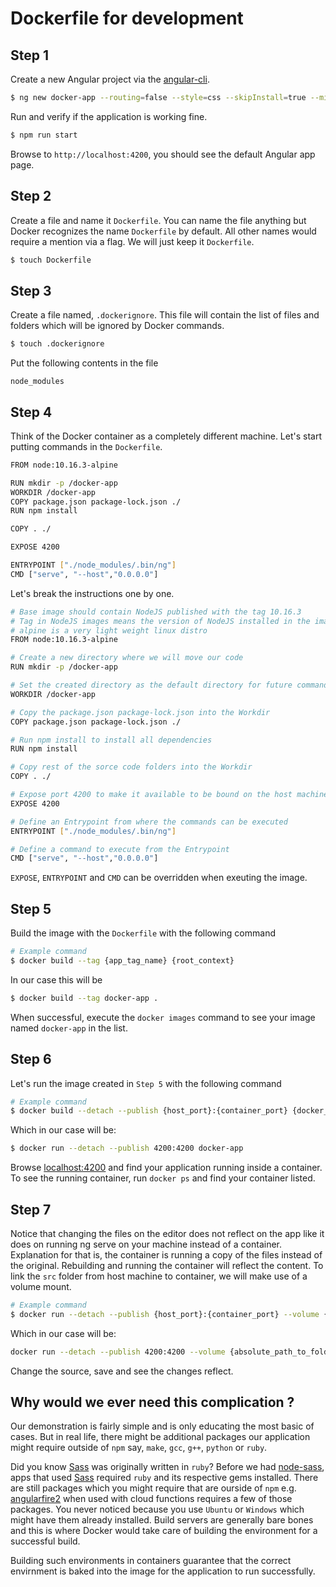 # Dockerfile for development

## Step 1
Create a new Angular project via the [angular-cli](https://www.npmjs.com/package/@angular/cli).

```bash
$ ng new docker-app --routing=false --style=css --skipInstall=true --minimal=true
```

Run and verify if the application is working fine.

```bash
$ npm run start
```

Browse to `http://localhost:4200`, you should see the default Angular app page.

## Step 2
Create a file and name it `Dockerfile`. You can name the file anything but Docker recognizes the name `Dockerfile` by default. All other names would require a mention via a flag. We will just keep it `Dockerfile`.

```bash
$ touch Dockerfile
```

## Step 3
Create a file named, `.dockerignore`. This file will contain the list of files and folders which will be ignored by Docker commands.

```bash
$ touch .dockerignore
```

Put the following contents in the file

```code
node_modules
```

## Step 4
Think of the Docker container as a completely different machine. Let's start putting commands in the `Dockerfile`.

```bash
FROM node:10.16.3-alpine

RUN mkdir -p /docker-app
WORKDIR /docker-app
COPY package.json package-lock.json ./
RUN npm install

COPY . ./

EXPOSE 4200

ENTRYPOINT ["./node_modules/.bin/ng"]
CMD ["serve", "--host","0.0.0.0"]
```

Let's break the instructions one by one.

```bash
# Base image should contain NodeJS published with the tag 10.16.3
# Tag in NodeJS images means the version of NodeJS installed in the image
# alpine is a very light weight linux distro
FROM node:10.16.3-alpine

# Create a new directory where we will move our code
RUN mkdir -p /docker-app

# Set the created directory as the default directory for future commands
WORKDIR /docker-app

# Copy the package.json package-lock.json into the Workdir
COPY package.json package-lock.json ./

# Run npm install to install all dependencies
RUN npm install

# Copy rest of the sorce code folders into the Workdir
COPY . ./

# Expose port 4200 to make it available to be bound on the host machine
EXPOSE 4200

# Define an Entrypoint from where the commands can be executed
ENTRYPOINT ["./node_modules/.bin/ng"]

# Define a command to execute from the Entrypoint
CMD ["serve", "--host","0.0.0.0"]
```

`EXPOSE`, `ENTRYPOINT` and `CMD` can be overridden when exeuting the image.

## Step 5
Build the image with the `Dockerfile` with the following command

```bash
# Example command
$ docker build --tag {app_tag_name} {root_context}
```

In our case this will be

```bash
$ docker build --tag docker-app .
```

When successful, execute the `docker images` command to see your image named `docker-app` in the list.

## Step 6
Let's run the image created in `Step 5` with the following command

```bash
# Example command
$ docker build --detach --publish {host_port}:{container_port} {docker_image_tag}
```

Which in our case will be:

```bash
$ docker run --detach --publish 4200:4200 docker-app
```

Browse [localhost:4200](http://localhost:4200) and find your application running inside a container. To see the running container, run `docker ps` and find your container listed.

## Step 7
Notice that changing the files on the editor does not reflect on the app like it does on running ng serve on your machine instead of a container. Explanation for that is, the container is running a copy of the files instead of the original. Rebuilding and running the container will reflect the content. To link the `src` folder from host machine to container, we will make use of a volume mount.

```bash
# Example command
$ docker run --detach --publish {host_port}:{container_port} --volume {host_folder_path}:{container_folder_path} {docker_image_tag}
```

Which in our case will be:

```bash
docker run --detach --publish 4200:4200 --volume {absolute_path_to_folder}/src/:/docker-app/src docker-app
```

Change the source, save and see the changes reflect.

## Why would we ever need this complication ?
Our demonstration is fairly simple and is only educating the most basic of cases. But in real life, there might be additional packages our application might require outside of `npm` say, `make`, `gcc`, `g++`, `python` or `ruby`.

Did you know [Sass](https://sass-lang.com/) was originally written in `ruby`? Before we had [node-sass](https://github.com/sass/node-sass), apps that used [Sass](https://sass-lang.com/) required `ruby` and its respective gems installed. There are still packages which you might require that are ourside of `npm` e.g. [angularfire2](https://github.com/angular/angularfire2) when used with cloud functions requires a few of those packages. You never noticed because you use `Ubuntu` or `Windows` which might have them already installed. Build servers are generally bare bones and this is where Docker would take care of building the environment for a successful build.

Building such environments in containers guarantee that the correct envirnment is baked into the image for the application to run successfully.
